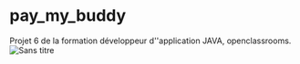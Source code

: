 # pay_my_buddy
Projet 6 de la formation développeur d''application JAVA, openclassrooms.
![Sans titre](https://github.com/j-sicard/pay_my_buddy/assets/106332407/46a4d27b-fbdd-4594-a853-ee1cb2f6f6a3)

